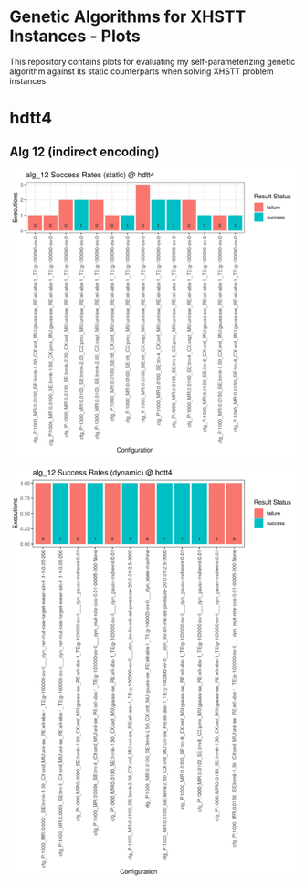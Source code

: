 # Genetic Algorithms for XHSTT Instances - Plots
This repository contains plots for evaluating my self-parameterizing genetic
algorithm against its static counterparts when solving XHSTT problem instances.

# hdtt4

## Alg 12 (indirect encoding)
![hdtt4_alg_12_static](https://github.com/biwecka/gax-plots/raw/results/rendered/Hdtt4/alg_12/static.png)

![hdtt4_alg_12_dynamic](https://github.com/biwecka/gax-plots/raw/results/rendered/Hdtt4/alg_12/dynamic.png)
